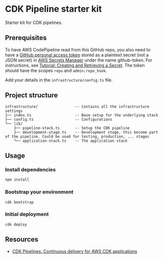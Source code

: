 # CDK Pipeline starter kit

Starter kit for CDK pipelines.

## Prerequisites
To have AWS CodePipeline read from this GitHub repo, you also need to have a [GitHub personal access token](https://docs.github.com/en/authentication/keeping-your-account-and-data-secure/creating-a-personal-access-token) stored as a plaintext secret (not a JSON secret) in [AWS Secrets Manager](https://aws.amazon.com/secrets-manager/) under the name github-token. For instructions, see [Tutorial: Creating and Retrieving a Secret](https://docs.aws.amazon.com/secretsmanager/latest/userguide/tutorials_basic.html). The token should have the scopes `repo` and `admin:repo_hook`.

Add your details in the `infrastructure/config.ts` file.

## Project structure
```
infrastructure/                 -- Contains all the infrastructure settings
├── index.ts                    -- Base setup for the underlying stack
├── config.ts                   -- Configurations
└── lib/
    ├── pipeline-stack.ts       -- Setup the CDK pipeline
    ├── development-stage.ts    -- Development stage, this become part of the pipeline. Could be used for testing, production, ... stages
    └── application-stack.ts    -- The application stack
```

## Usage
### Install dependencies
```
npm install
```

### Bootstrap your environment
```
cdk bootstrap
```

### Initial deployment
```
cdk deploy
```


## Resources
* [CDK Pipelines: Continuous delivery for AWS CDK applications](https://aws.amazon.com/blogs/developer/cdk-pipelines-continuous-delivery-for-aws-cdk-applications/)
